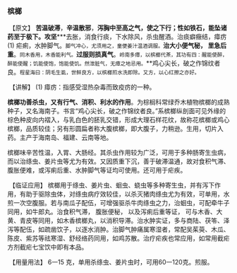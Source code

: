 ### 槟榔

​      【原文】  **苦温破滞**，**辛温散邪**，**泻胸中至高之气，使之下行；性如铁石，能坠诸药至于极下。攻坚*****去胀，消食行痰，下水除风，杀虫醒酒。治痰癖癥结，瘴疠(1) 疟痢，水肿脚气。<small>脚气冲心，尤须用之，童便姜汁温酒调服。</small>**治大小便气秘， 里急后重**。<small>同木香用，木香能利气。</small>**过服则损真气**。<small>岭南多瘴，以槟榔代茶，其功有四：醒能使醉，醉能使醒；饥能使饱，饱能使饥。然泄脏气，无瘴之地忌用。</small>**鸡心尖长，破之作锦纹者良。<small>程星海曰：阴毛生虱，世鲜良方，以槟榔煎水洗即除。又方，以心红擦之亦好。</small>

​      【讲解】   (1) 瘴疠：指感受湿热杂毒而致疫疠的一种。

​        **槟榔功善杀虫，又有行气、消积、利水的作用**。为棕榈科常绿乔木植物槟榔的成熟种子，又名海南子。书言“鸡心尖长，破之作锦纹者良。”系槟榔纵剖面可见外缘的棕色种皮向内褶入，与乳白色的胚乳交错，形成大理石样花纹，故称花槟榔或鸡心槟榔，品质较佳；另有形圆扁者称大腹槟榔，即大腹子，力稍逊。生用，切片入药。主产于海南岛、福建、云南等地。

​       槟榔味辛苦性温，入胃、大肠经。其杀虫作用较为广泛，可用于多种肠寄生虫病，而以治绦虫、姜片虫等尤为有效。又因质重下沉，善于破滞温通，故对食积气滞、腹胀便难，或泻痢后重、水肿脚气等证均可使用。还可用于疟疾。

​    【临证应用】 槟榔用于绦虫、姜片虫、蛔虫、蛲虫等多种寄生虫，并有泻下作用，有助于驱除虫体，对绦虫病疗效较佳，以杀灭猪肉绦虫尤为有效，可单用，水煎一次空腹服。若与南瓜子配伍，可增强驱杀牛肉绦虫之力，治蛔虫，可配牵牛子同用，如牛郎丸。治食积气滞， 腹胀便秘， 以及泻痢后重等证， 可与木香、大黄、青皮等同用，如木香槟榔丸，以消积导滞。治水肿实证，多与商陆、茯笭、泽泻等配伍，如疏凿饮子，以逐水消肿。治脚气肿痛属寒湿者，常配吴茱萸、木瓜、陈皮、紫苏等祛寒湿、舒经络药同用，如鸡苏散。治疗疟疾也常应用，如常用截疟方剂截疟七宝饮中即有本品。

​    【用量用法】       6一15 克，单用杀绦虫、姜片虫时，可用60一120克。煎服。
